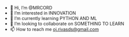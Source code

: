 - 👋 Hi, I’m @MRCORD
- 👀 I’m interested in INNOVATION
- 🌱 I’m currently learning PYTHON AND ML
- 💞️ I’m looking to collaborate on SOMETHING TO LEARN
- 📫 How to reach me oj.rivasds@gmail.com

<!---
MRCORD/MRCORD is a ✨ special ✨ repository because its `README.md` (this file) appears on your GitHub profile.
You can click the Preview link to take a look at your changes.
--->
